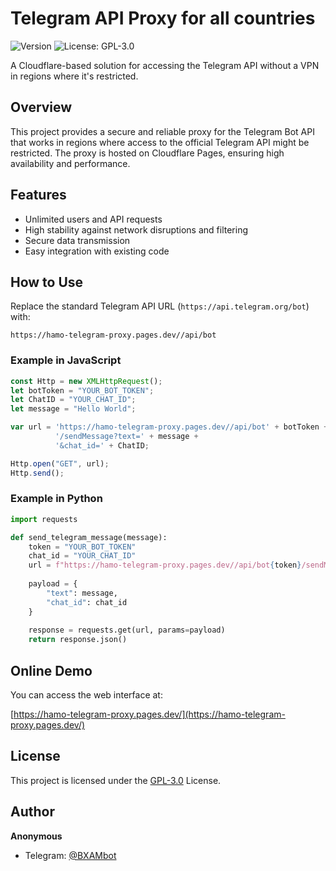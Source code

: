 # Telegram API Proxy for all countries

![Version](https://img.shields.io/badge/version-4.0-blue.svg?cacheSeconds=2592000)
![License: GPL-3.0](https://img.shields.io/badge/License-GPL--3.0-yellow.svg)

A Cloudflare-based solution for accessing the Telegram API without a VPN in regions where it's restricted.

## Overview

This project provides a secure and reliable proxy for the Telegram Bot API that works in regions where access to the official Telegram API might be restricted. The proxy is hosted on Cloudflare Pages, ensuring high availability and performance.

## Features

- Unlimited users and API requests
- High stability against network disruptions and filtering
- Secure data transmission
- Easy integration with existing code

## How to Use

Replace the standard Telegram API URL (`https://api.telegram.org/bot`) with:

```
https://hamo-telegram-proxy.pages.dev//api/bot
```

### Example in JavaScript

```javascript
const Http = new XMLHttpRequest();
let botToken = "YOUR_BOT_TOKEN";
let ChatID = "YOUR_CHAT_ID";
let message = "Hello World";

var url = 'https://hamo-telegram-proxy.pages.dev//api/bot' + botToken + 
          '/sendMessage?text=' + message + 
          '&chat_id=' + ChatID;

Http.open("GET", url);
Http.send();
```

### Example in Python

```python
import requests

def send_telegram_message(message):
    token = "YOUR_BOT_TOKEN"
    chat_id = "YOUR_CHAT_ID"
    url = f"https://hamo-telegram-proxy.pages.dev//api/bot{token}/sendMessage"
    
    payload = {
        "text": message,
        "chat_id": chat_id
    }
    
    response = requests.get(url, params=payload)
    return response.json()
```

## Online Demo

You can access the web interface at:

[https://hamo-telegram-proxy.pages.dev/](https://hamo-telegram-proxy.pages.dev/)

## License

This project is licensed under the [GPL-3.0](LICENSE) License.

## Author

**Anonymous**

* Telegram: [@BXAMbot](https://t.me/BXAMbot)
